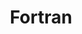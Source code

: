---
codehost: https://github.com/https://github.com/fortran-lang
logohandle: fortran-lang
sort: fortran-lang
title: Fortran
twitter: https://x.com/fortranlang
website: https://fortran-lang.org/
---